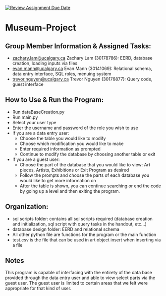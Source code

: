 [![Review Assignment Due Date](https://classroom.github.com/assets/deadline-readme-button-24ddc0f5d75046c5622901739e7c5dd533143b0c8e959d652212380cedb1ea36.svg)](https://classroom.github.com/a/M_swVJkI)
# Museum-Project
## Group Member Information & Assigned Tasks:
- zachary.lam@ucalgary.ca Zachary Lam (30178786): EERD, database creation, loading inputs via files
- evan.mann@ucalgary.ca Evan Mann (30141069): Relational schema,  data entry interface, SQL roles, menuing system
- trevor.nguyen@ucalgary.ca Trevor Nguyen (30176877): Query code, guest interface
## How to Use & Run the Program:
- Run dataBaseCreation.py
- Run main.py
- Select your user type
- Enter the username and password of the role you wish to use
- If you are a data entry user:
    - Choose the table you would like to modify
    - Choose which modification you would like to make
    - Enter required information as prompted
    - Continue to modify the database by choosing another table or exit
- If you are a guest user:
    - Choose the part of the database that you would like to view: Art pieces, Artists, Exhibitions or Exit Program as desired
    - Follow the prompts and choose the parts of each database you would like to get more information on
    - After the table is shown, you can continue searching or end the code by going up a level and then exiting the program.

## Organization:
- sql scripts folder: contains all sql scripts required (database creation and initialization, sql script with query tasks in the handout, etc...)
- database design folder: EERD and relational schema
- All other python file are functions for the program or the main function
- test.csv is the file that can be used in art object insert when inserting via a file

## Notes
This program is capable of interfacing with the entirety of the data base provided through the data entry user and able to view select parts via the guest user. The guest user is limited to certain areas that we felt were appropriate for that kind of user.
